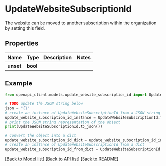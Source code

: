 # UpdateWebsiteSubscriptionId

The website can be moved to another subscription within the organization by setting this field.

## Properties

Name | Type | Description | Notes
------------ | ------------- | ------------- | -------------
**unset** | **bool** |  | 

## Example

```python
from openapi_client.models.update_website_subscription_id import UpdateWebsiteSubscriptionId

# TODO update the JSON string below
json = "{}"
# create an instance of UpdateWebsiteSubscriptionId from a JSON string
update_website_subscription_id_instance = UpdateWebsiteSubscriptionId.from_json(json)
# print the JSON string representation of the object
print(UpdateWebsiteSubscriptionId.to_json())

# convert the object into a dict
update_website_subscription_id_dict = update_website_subscription_id_instance.to_dict()
# create an instance of UpdateWebsiteSubscriptionId from a dict
update_website_subscription_id_from_dict = UpdateWebsiteSubscriptionId.from_dict(update_website_subscription_id_dict)
```
[[Back to Model list]](../README.md#documentation-for-models) [[Back to API list]](../README.md#documentation-for-api-endpoints) [[Back to README]](../README.md)


